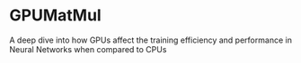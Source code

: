 # GPUMatMul
A deep dive into how GPUs affect the training efficiency and performance in Neural Networks when compared to CPUs
